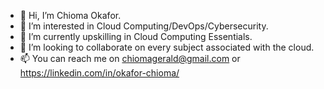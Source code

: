 - 👋 Hi, I’m Chioma Okafor. 
- 👀 I’m interested in Cloud Computing/DevOps/Cybersecurity.
- 🌱 I’m currently upskilling in Cloud Computing Essentials.
- 💞️ I’m looking to collaborate on every subject associated with the cloud.
- 📫 You can reach me on chiomagerald@gmail.com 
or
https://linkedin.com/in/okafor-chioma/

<!---
Chummy21/Chummy21 is a ✨ special ✨ repository because its `README.md` (this file) appears on your GitHub profile.
You can click the Preview link to take a look at your changes.
--->
